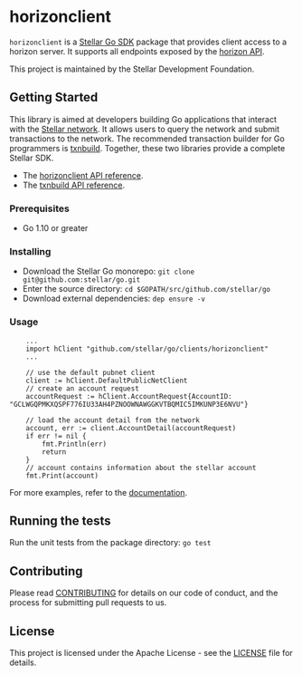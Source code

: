 # horizonclient


`horizonclient` is a [Stellar Go SDK](https://www.stellar.org/developers/reference/) package that provides client access to a horizon server. It supports all endpoints exposed by the [horizon API](https://www.stellar.org/developers/horizon/reference/index.html).

This project is maintained by the Stellar Development Foundation.

## Getting Started
This library is aimed at developers building Go applications that interact with the [Stellar network](https://www.stellar.org/). It allows users to query the network and submit transactions to the network. The recommended transaction builder for Go programmers is [txnbuild](https://github.com/stellar/go/tree/master/txnbuild). Together, these two libraries provide a complete Stellar SDK.

* The [horizonclient API reference](https://godoc.org/github.com/stellar/go/clients/horizonclient).
* The [txnbuild API reference](https://godoc.org/github.com/stellar/go/txnbuild).

### Prerequisites
* Go 1.10 or greater

### Installing
* Download the Stellar Go monorepo: `git clone git@github.com:stellar/go.git`
* Enter the source directory: `cd $GOPATH/src/github.com/stellar/go`
* Download external dependencies: `dep ensure -v`

### Usage

``` golang
    ...
    import hClient "github.com/stellar/go/clients/horizonclient"
    ...

    // use the default pubnet client
    client := hClient.DefaultPublicNetClient
    // create an account request
    accountRequest := hClient.AccountRequest{AccountID: "GCLWGQPMKXQSPF776IU33AH4PZNOOWNAWGGKVTBQMIC5IMKUNP3E6NVU"}

    // load the account detail from the network
    account, err := client.AccountDetail(accountRequest)
    if err != nil {
        fmt.Println(err)
        return
    }
    // account contains information about the stellar account
    fmt.Print(account)

```
For more examples, refer to the [documentation](https://godoc.org/github.com/stellar/go/clients/horizonclient).

## Running the tests
Run the unit tests from the package directory: `go test`

## Contributing
Please read [CONTRIBUTING](../../CONTRIBUTING.md) for details on our code of conduct, and the process for submitting pull requests to us.

## License
This project is licensed under the Apache License - see the [LICENSE](../../LICENSE-APACHE.txt) file for details.
